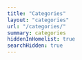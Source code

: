 ```yaml
---
title: "Categories"
layout: "categories"
url: "/categories/"
summary: categories
hiddenInHomelist: true
searchHidden: true
---
```

